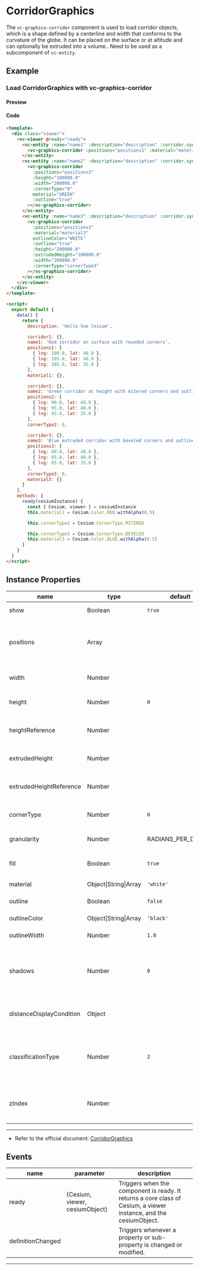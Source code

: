 # CorridorGraphics

The `vc-graphics-corridor` component is used to load corridor objects, which is a shape defined by a centerline and width that conforms to the curvature of the globe. It can be placed on the surface or at altitude and can optionally be extruded into a volume.. Need to be used as a subcomponent of `vc-entity`.

## Example

### Load CorridorGraphics with vc-graphics-corridor

#### Preview

<doc-preview>
  <template>
    <div class="viewer">
      <vc-viewer @ready="ready">
        <vc-entity :name="name1" :description="description" :corridor.sync="corridor1">
          <vc-graphics-corridor :positions="positions1" :material="material1" :width="200000.0"></vc-graphics-corridor>
        </vc-entity>
        <vc-entity :name="name2" :description="description" :corridor.sync="corridor2">
          <vc-graphics-corridor :positions="positions2" :height="100000.0" :width="200000.0" :cornerType="0"
            material="GREEN" :outline="true"></vc-graphics-corridor>
        </vc-entity>
        <vc-entity :name="name3" :description="description" :corridor.sync="corridor3">
          <vc-graphics-corridor :positions="positions3" :material="material3" outlineColor="WHITE" :outline="true"
            :height="200000.0" :extrudedHeight="100000.0" :width="200000.0" :cornerType="cornerType3"></vc-graphics-corridor>
        </vc-entity>
      </vc-viewer>
    </div>
  </template>

  <script>
    export default {
      data () {
        return {
          description: 'Hello Vue Cesium',

          corridor1: {},
          name1: 'Red corridor on surface with rounded corners',
          positions1: [{ lng: 100.0, lat: 40.0 }, { lng: 105.0, lat: 40.0 }, { lng: 105.0, lat: 35.0 }],
          material1: {},

          corridor2: {},
          name2: 'Green corridor at height with mitered corners and outline',
          positions2: [{ lng: 90.0, lat: 40.0 }, { lng: 95.0, lat: 40.0 }, { lng: 95.0, lat: 35.0 }],
          cornerType2: 0,

          corridor3: {},
          name3: 'Blue extruded corridor with beveled corners and outline',
          positions3: [{ lng: 80.0, lat: 40.0 }, { lng: 85.0, lat: 40.0 }, { lng: 85.0, lat: 35.0 }],
          cornerType3: 0,
          material3: {}
        }
      },
      methods: {
        ready (cesiumInstance) {
          const {Cesium, viewer} = cesiumInstance
          this.material1 = Cesium.Color.RED.withAlpha(0.5)

          this.cornerType2 = Cesium.CornerType.MITERED

          this.cornerType3 = Cesium.CornerType.BEVELED
          this.material3 =  Cesium.Color.BLUE.withAlpha(0.5)
        }
      }
    }
  </script>
</doc-preview>

#### Code

```html
<template>
  <div class="viewer">
    <vc-viewer @ready="ready">
      <vc-entity :name="name1" :description="description" :corridor.sync="corridor1">
        <vc-graphics-corridor :positions="positions1" :material="material1" :width="200000.0"></vc-graphics-corridor>
      </vc-entity>
      <vc-entity :name="name2" :description="description" :corridor.sync="corridor2">
        <vc-graphics-corridor
          :positions="positions2"
          :height="100000.0"
          :width="200000.0"
          :cornerType="0"
          material="GREEN"
          :outline="true"
        ></vc-graphics-corridor>
      </vc-entity>
      <vc-entity :name="name3" :description="description" :corridor.sync="corridor3">
        <vc-graphics-corridor
          :positions="positions3"
          :material="material3"
          outlineColor="WHITE"
          :outline="true"
          :height="200000.0"
          :extrudedHeight="100000.0"
          :width="200000.0"
          :cornerType="cornerType3"
        ></vc-graphics-corridor>
      </vc-entity>
    </vc-viewer>
  </div>
</template>

<script>
  export default {
    data() {
      return {
        description: 'Hello Vue Cesium',

        corridor1: {},
        name1: 'Red corridor on surface with rounded corners',
        positions1: [
          { lng: 100.0, lat: 40.0 },
          { lng: 105.0, lat: 40.0 },
          { lng: 105.0, lat: 35.0 }
        ],
        material1: {},

        corridor2: {},
        name2: 'Green corridor at height with mitered corners and outline',
        positions2: [
          { lng: 90.0, lat: 40.0 },
          { lng: 95.0, lat: 40.0 },
          { lng: 95.0, lat: 35.0 }
        ],
        cornerType2: 0,

        corridor3: {},
        name3: 'Blue extruded corridor with beveled corners and outline',
        positions3: [
          { lng: 80.0, lat: 40.0 },
          { lng: 85.0, lat: 40.0 },
          { lng: 85.0, lat: 35.0 }
        ],
        cornerType3: 0,
        material3: {}
      }
    },
    methods: {
      ready(cesiumInstance) {
        const { Cesium, viewer } = cesiumInstance
        this.material1 = Cesium.Color.RED.withAlpha(0.5)

        this.cornerType2 = Cesium.CornerType.MITERED

        this.cornerType3 = Cesium.CornerType.BEVELED
        this.material3 = Cesium.Color.BLUE.withAlpha(0.5)
      }
    }
  }
</script>
```

## Instance Properties

<!-- prettier-ignore -->
| name | type | default | description |
| ---- | ---- | ------- | ----------- |
| show | Boolean | `true` | `optional` A boolean Property specifying the visibility of the corridor. |
| positions | Array | | `optional` A Property specifying the array of Cartesian3 positions that define the centerline of the corridor. **structure:[{ lng: number, lat: number, height: number },...,{ lng: number, lat: number, height: number }]**|
| width | Number | | `optional` A numeric Property specifying the distance between the edges of the corridor. |
| height | Number | `0` | `optional` A numeric Property specifying the altitude of the corridor relative to the ellipsoid surface. |
| heightReference | Number | | `optional` A Property specifying what the height is relative to. **NONE: 0, CLAMP_TO_GROUND: 1, RELATIVE_TO_GROUND: 2** |
| extrudedHeight | Number | | `optional` A numeric Property specifying the altitude of the corridor's extruded face relative to the ellipsoid surface. |
| extrudedHeightReference | Number | | `optional` A Property specifying what the extrudedHeight is relative to.  **NONE: 0, CLAMP_TO_GROUND: 1, RELATIVE_TO_GROUND: 2** |
| cornerType | Number | `0` | `optional` A CornerType Property specifying the style of the corners. **ROUNDED: 0, MITERED: 1, BEVELED: 2** |
| granularity | Number | RADIANS_PER_DEGREE | `optional` A numeric Property specifying the distance between each latitude and longitude. |
| fill | Boolean | `true` | `optional` A boolean Property specifying whether the corridor is filled with the provided material. |
| material | Object\|String\|Array | `'white'` | `optional` A Property specifying the material used to fill the corridor. |
| outline | Boolean | `false` | `optional` A boolean Property specifying whether the corridor is outlined. |
| outlineColor | Object\|String\|Array | `'black'` | `optional` A Property specifying the Color of the outline. |
| outlineWidth | Number | `1.0` | `optional` A numeric Property specifying the width of the outline. |
| shadows | Number | `0` | `optional` An enum Property specifying whether the corridor casts or receives shadows from each light source. **DISABLED: 0, ENABLED: 1, CAST_ONLY: 2, RECEIVE_ONLY: 3, NUMBER_OF_SHADOW_MODES: 4, RECEIVE_ONLY: 3** |
| distanceDisplayCondition | Object | | `optional` A Property specifying at what distance from the camera that this corridor will be displayed. **structure:{ near: number, far: number }** |
| classificationType | Number | `2` | `optional` An enum Property specifying whether this corridor will classify terrain, 3D Tiles, or both when on the ground. **TERRAIN: 0, CESIUM_3D_TILE: 1, BOTH: 2, NUMBER_OF_CLASSIFICATION_TYPES: 3** |
| zIndex | Number | | `optional` A Property specifying the zIndex of the corridor, used for ordering. Only has an effect if height and extrudedHeight are undefined, and if the corridor is static. |

---

- Refer to the official document: [CorridorGraphics](https://cesium.com/docs/cesiumjs-ref-doc/CorridorGraphics.html)

## Events

<!-- prettier-ignore -->
| name | parameter | description |
| ----- | ------------------------------ | ----------------------------------------------------------------------------------------------------------------- |
| ready | {Cesium, viewer, cesiumObject} | Triggers when the component is ready. It returns a core class of Cesium, a viewer instance, and the cesiumObject. |
| definitionChanged | | Triggers whenever a property or sub-property is changed or modified. |

---
